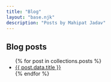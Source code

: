 ```yaml
---
title: "Blog"
layout: "base.njk"
description: "Posts by Mahipat Jadav"
---
```


## Blog posts


<ul>
{% for post in collections.posts %}
<li><a href="{{ post.url }}">{{ post.data.title }} </a></li>
{% endfor %}
</ul>